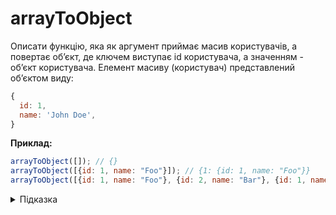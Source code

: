 # arrayToObject

Описати функцію, яка як аргумент приймає масив користувачів, а повертає обʼєкт, де ключем виступає id користувача, а значенням - обʼєкт користувача. Елемент масиву (користувач) представлений обʼєктом виду:

```js
{
  id: 1,
  name: 'John Doe',
}
```

**Приклад:**

```js
arrayToObject([]); // {}
arrayToObject([{id: 1, name: "Foo"}]); // {1: {id: 1, name: "Foo"}}
arrayToObject([{id: 1, name: "Foo"}, {id: 2, name: "Bar"}, {id: 1, name: "Foo"}]); // {1: {id: 1, name: "Foo"}, 2: {id: 2, name: "Bar"}}
```

<details>
  <summary>Підказка</summary>

---
  Найпростійший спосіб реалізувати таке завдення - використати метод масиву [reduce](https://developer.mozilla.org/en-US/docs/Web/JavaScript/Reference/Global_Objects/Array/Reduce), який дозволяє виконати перебір всіх елементів масиву і сформувати довільне кінцеве значення.

</details>